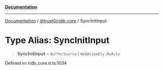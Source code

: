 [**Documentation**](../../../README.md)

***

[Documentation](../../../README.md) / [@trust0/ridb-core](../README.md) / SyncInitInput

# Type Alias: SyncInitInput

> **SyncInitInput** = `BufferSource` \| `WebAssembly.Module`

Defined in: ridb\_core.d.ts:1034
